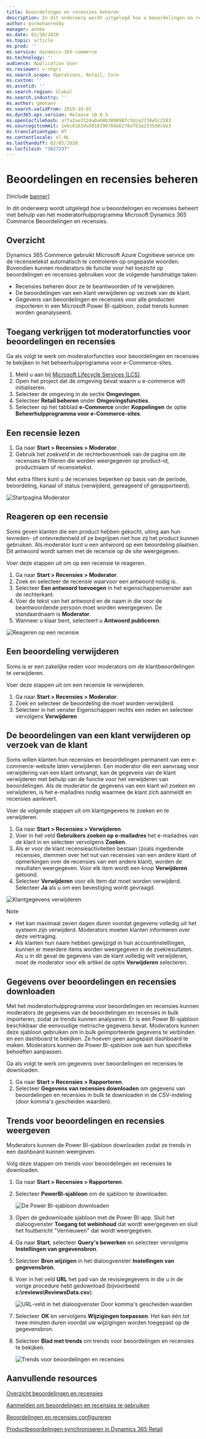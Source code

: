 ```yaml
---
title: Beoordelingen en recensies beheren
description: In dit onderwerp wordt uitgelegd hoe u beoordelingen en recensies beheert met behulp van het moderatorhulpprogramma Microsoft Dynamics 365 Commerce Beoordelingen en recensies.
author: gvrmohanreddy
manager: annbe
ms.date: 01/30/2020
ms.topic: article
ms.prod: ''
ms.service: dynamics-365-commerce
ms.technology: ''
audience: Application User
ms.reviewer: v-chgri
ms.search.scope: Operations, Retail, Core
ms.custom: ''
ms.assetid: ''
ms.search.region: Global
ms.search.industry: ''
ms.author: gmohanv
ms.search.validFrom: 2019-10-01
ms.dyn365.ops.version: Release 10.0.5
ms.openlocfilehash: a7fa2ae3124a0a68b3890987c5dce2730e5c2183
ms.sourcegitcommit: 1e6c8163da5818196769eb278afb3a2335d0cbe3
ms.translationtype: HT
ms.contentlocale: nl-NL
ms.lasthandoff: 02/05/2020
ms.locfileid: "3027237"
---
```

# <a name="manage-ratings-and-reviews"></a>Beoordelingen en recensies beheren

[!include [banner](includes/banner.md)]

In dit onderwerp wordt uitgelegd hoe u beoordelingen en recensies beheert met behulp van het moderatorhulpprogramma Microsoft Dynamics 365 Commerce Beoordelingen en recensies.

## <a name="overview"></a>Overzicht

Dynamics 365 Commerce gebruikt Microsoft Azure Cognitieve service om de recensietekst automatisch te controleren op ongepaste woorden. Bovendien kunnen moderators de functie voor het toezicht op beoordelingen en recensies gebruiken voor de volgende handmatige taken:

- Recensies beheren door ze te beantwoorden of te verwijderen.
- De beoordelingen van een klant verwijderen op verzoek van de klant.
- Gegevens van beoordelingen en recensies voor alle producten importeren in een Microsoft Power BI-sjabloon, zodat trends kunnen worden geanalyseerd.

## <a name="access-ratings-and-reviews-moderation-features"></a>Toegang verkrijgen tot moderatorfuncties voor beoordelingen en recensies

Ga als volgt te werk om moderatorfuncties voor beoordelingen en recensies te bekijken in het beheerhulpprogramma voor e-Commerce-sites.

1. Meld u aan bij [Microsoft Lifecycle Services (LCS)](https://lcs.dynamics.com).
1. Open het project dat de omgeving bevat waarin u e-commerce wilt initialiseren.
1. Selecteer de omgeving in de sectie **Omgevingen**.
1. Selecteer **Retail beheren** onder **Omgevingsfuncties**.
1. Selecteer op het tabblad **e-Commerce** onder **Koppelingen** de optie **Beheerhulpprogramma voor e-Commerce-sites**.

## <a name="read-a-review"></a>Een recensie lezen 

1. Ga naar **Start \> Recensies \> Moderator**.
1. Gebruik het zoekveld in de rechterbovenhoek van de pagina om de recensies te filteren die worden weergegeven op product-id, productnaam of recensietekst.

Met extra filters kunt u de recensies beperken op basis van de periode, beoordeling, kanaal of status (verwijderd, gereageerd of gerapporteerd).

![Startpagina Moderator](media/rnr-moderation-home.png) 

## <a name="respond-to-a-review"></a>Reageren op een recensie 

Soms geven klanten die een product hebben gekocht, uiting aan hun tevreden- of ontevredenheid of ze begrijpen niet hoe zij het product kunnen gebruiken. Als moderator kunt u een antwoord op een beoordeling plaatsen. Dit antwoord wordt samen met de recensie op de site weergegeven. 

Voer deze stappen uit om op een recensie te reageren.

1. Ga naar **Start \> Recensies \> Moderator**.
1. Zoek en selecteer de recensie waarvoor een antwoord nodig is.
1. Selecteer **Een antwoord toevoegen** in het eigenschappenvenster aan de rechterkant.
1. Voer de tekst van het antwoord en de naam in die voor de beantwoordende persoon moet worden weergegeven. De standaardnaam is **Moderator**.
1. Wanneer u klaar bent, selecteert u **Antwoord publiceren**.

![Reageren op een recensie](media/rnr-moderation-response.png) 

## <a name="take-down-a-review"></a>Een beoordeling verwijderen 

Soms is er een zakelijke reden voor moderators om de klantbeoordelingen te verwijderen. 

Voer deze stappen uit om een recensie te verwijderen.

1. Ga naar **Start \> Recensies \> Moderator**.
1. Zoek en selecteer de beoordeling die moet worden verwijderd.
1. Selecteer in het venster Eigenschappen rechts een reden en selecteer vervolgens **Verwijderen**
    
## <a name="delete-a-customers-reviews-at-the-customers-request"></a>De beoordelingen van een klant verwijderen op verzoek van de klant 

Soms willen klanten hun recensies en beoordelingen permanent van een e-commerce-website laten verwijderen. Een moderator die een aanvraag voor verwijdering van een klant ontvangt, kan de gegevens van de klant verwijderen met behulp van de functie voor het verwijderen van beoordelingen. Als de moderator de gegevens van een klant wil zoeken en verwijderen, is het e-mailadres nodig waarmee de klant zich aanmeldt en recensies aanlevert. 

Voer de volgende stappen uit om klantgegevens te zoeken en te verwijderen.

1. Ga naar **Start \> Recensies \> Verwijderen**.
1. Voer in het veld **Gebruikers zoeken op e-mailadres** het e-mailadres van de klant in en selecteer vervolgens **Zoeken**.
1. Als er voor de klant recensieactiviteiten bestaan (zoals ingediende recensies, stemmen over het nut van recensies van een andere klant of opmerkingen over de recensies van een andere klant), worden de resultaten weergegeven. Voor elk item wordt een knop **Verwijderen** getoond.
1. Selecteer **Verwijderen** voor elk item dat moet worden verwijderd. Selecteer **Ja** als u om een bevestiging wordt gevraagd. 
    
![Klantgegevens verwijderen](media/rnr-moderation-delete-reviews.png) 

> [!NOTE]
> - Het kan maximaal zeven dagen duren voordat gegevens volledig uit het systeem zijn verwijderd. Moderators moeten klanten informeren over deze vertraging.
> - Als klanten hun naam hebben gewijzigd in hun accountinstellingen, kunnen er meerdere items worden weergegeven in de zoekresultaten. Als u in dit geval de gegevens van de klant volledig wilt verwijderen, moet de moderator voor elk artikel de optie **Verwijderen** selecteren. 

## <a name="download-ratings-and-reviews-data"></a>Gegevens over beoordelingen en recensies downloaden

Met het moderatorhulpprogramma voor beoordelingen en recensies kunnen moderators de gegevens van de beoordelingen en recensies in bulk importeren, zodat ze trends kunnen analyseren. Er is een Power BI-sjabloon beschikbaar die eenvoudige metrische gegevens bevat. Moderators kunnen deze sjabloon gebruiken om in bulk geïmporteerde gegevens te verbinden en een dashboard te bekijken. Ze hoeven geen aangepast dashboard te maken. Moderators kunnen de Power BI-sjabloon ook aan hun specifieke behoeften aanpassen. 

Ga als volgt te werk om gegevens over beoordelingen en recensies te downloaden.

1. Ga naar **Start \> Recensies \> Rapporteren**.
1. Selecteer **Gegevens van recensies downloaden** om gegevens van beoordelingen en recensies in bulk te downloaden in de CSV-indeling (door komma's gescheiden waarden).

## <a name="view-ratings-and-reviews-trends"></a>Trends voor beoordelingen en recensies weergeven

Moderators kunnen de Power BI-sjabloon downloaden zodat ze trends in een dashboard kunnen weergeven.

Volg deze stappen om trends voor beoordelingen en recensies te downloaden.

1. Ga naar **Start \> Recensies \> Rapporteren**.
1. Selecteer **PowerBI-sjabloon** om de sjabloon te downloaden.

    ![De Power BI-sjabloon downloaden](media/rnr-moderation-reports.png) 

1. Open de gedownloade sjabloon met de Power BI-app. Sluit het dialoogvenster **Toegang tot webinhoud** dat wordt weergegeven en sluit het foutbericht "Vernieuwen" dat wordt weergegeven.
1. Ga naar **Start**, selecteer **Query's bewerken** en selecteer vervolgens **Instellingen van gegevensbron**.
1. Selecteer **Bron wijzigen** in het dialoogvenster **Instellingen van gegevensbron**.
1. Voer in het veld **URL** het pad van de revisiegegevens in die u in de vorige procedure hebt gedownload (bijvoorbeeld **c:\\reviews\\ReviewsData.csv**).

    ![URL-veld in het dialoogvenster Door komma's gescheiden waarden](media/rnr-powerbi-datasource-settings.png) 

1. Selecteer **OK** en vervolgens **Wijzigingen toepassen**. Het kan één tot twee minuten duren voordat uw wijzigingen worden toegepast op de gegevensbron.
1. Selecteer **Blad met trends** om trends voor beoordelingen en recensies te bekijken.

    ![Trends voor beoordelingen en recensies](media/rnr-powerbi-dashboard-template.png) 
    
## <a name="additional-resources"></a>Aanvullende resources

[Overzicht beoordelingen en recensies](ratings-reviews-overview.md)

[Aanmelden om beoordelingen en recensies te gebruiken](opt-in-ratings-reviews.md)

[Beoordelingen en recensies configureren](configure-ratings-reviews.md)

[Productbeoordelingen synchroniseren in Dynamics 365 Retail](sync-product-ratings.md)
